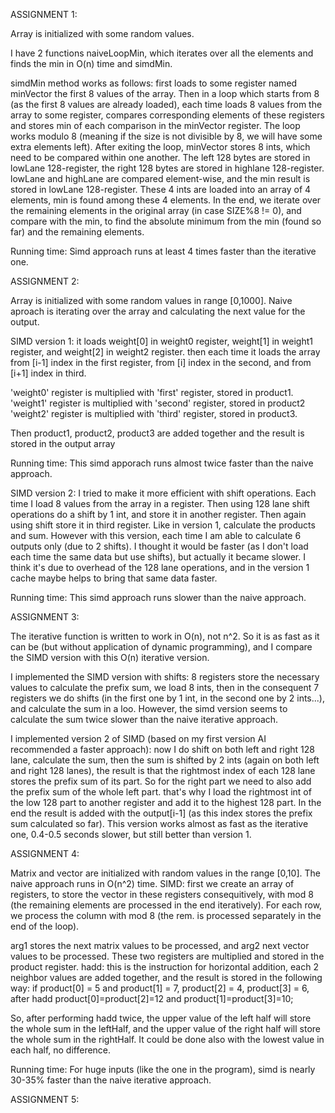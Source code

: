 ASSIGNMENT 1:

Array is initialized with some random values.

I have 2 functions naiveLoopMin, which iterates over all the elements and finds the min in O(n) time and simdMin.

simdMin method works as follows:
first loads to some register named minVector the first 8 values of the array.
Then in a loop which starts from 8 (as the first 8 values are already loaded), each time loads 8 values from the array to some register, compares corresponding elements of these registers and stores min of each comparison in the minVector register.
The loop works modulo 8 (meaning if the size is not divisible by 8, we will have some extra elements left).
After exiting the loop, minVector stores 8 ints, which need to be compared within one another.
The left 128 bytes are stored in lowLane 128-register, the right 128 bytes are stored in highlane 128-register.
lowLane and highLane are compared element-wise, and the min result is stored in lowLane 128-register.
These 4 ints are loaded into an array of 4 elements, min is found among these 4 elements.
In the end, we iterate over the remaining elements in the original array (in case SIZE%8 != 0), and compare with the min, to find the absolute minimum from the min (found so far) and the remaining elements.

Running time:
Simd approach runs at least 4 times faster than the iterative one.


ASSIGNMENT 2:

Array is initialized with some random values in range [0,1000].
Naive aproach is iterating over the array and calculating the next value for the output.

SIMD version 1:
it loads weight[0] in weight0 register, weight[1] in weight1 register, and weight[2] in weight2 register.
then each time it loads the array from [i-1] index in the first register, from [i] index in the second, and from [i+1] index in third.

'weight0' register is multiplied with 'first' register, stored in product1.
'weight1' register is multiplied with 'second' register, stored in product2
'weight2' register is multiplied with 'third' register, stored in product3.

Then product1, product2, product3 are added together and the result is stored in the output array

Running time: This simd apporach runs almost twice faster than the naive approach.

SIMD version 2:
I tried to make it more efficient with shift operations.
Each time I load 8 values from the array in a register.
Then using 128 lane shift operations do a shift by 1 int, and store it in another register.
Then again using shift store it in third register.
Like in version 1, calculate the products and sum.
However with this version, each time I am able to calculate 6 outputs only (due to 2 shifts).
I thought it would be faster (as I don't load each time the same data but use shifts), but actually it became slower. 
I think it's due to overhead of the 128 lane operations, and in the version 1 cache maybe helps to bring that same data faster.

Running time: This simd approach runs slower than the naive approach.


ASSIGNMENT 3:

The iterative function is written to work in O(n), not n^2. So it is as fast as it can be (but without application of dynamic programming), and I compare the SIMD version with this O(n) iterative version.

I implemented the SIMD version with shifts: 8 registers store the necessary values to calculate the prefix sum, we load 8 ints, then in the consequent 7 registers we do shifts (in the first one by 1 int, in the second one by 2 ints...), and calculate the sum in a loo.
However, the simd version seems to calculate the sum twice slower than the naive iterative approach.

I implemented version 2 of SIMD (based on my first version AI recommended a faster approach): now I do shift on both left and right 128 lane, calculate the sum, then the sum is shifted by 2 ints (again on both left and right 128 lanes), the result is that the rightmost index of each 128 lane stores the prefix sum of its part. So for the right part we need to also add the prefix sum of the whole left part. that's why I load the rightmost int of the low 128 part to another register and add it to the highest 128 part. In the end the result is added with the output[i-1] (as this index stores the prefix sum calculated so far). This version works almost as fast as the iterative one, 0.4-0.5 seconds slower, but still better than version 1.


ASSIGNMENT 4:

Matrix and vector are initialized with random values in the range [0,10].
The naive approach runs in O(n^2) time.
SIMD:
first we create an array of registers, to store the vector in these registers consequitively, with mod 8 (the remaining elements are processed in the end iteratively).
For each row, we process the column with mod 8 (the rem. is processed separately in the end of the loop).

arg1 stores the next matrix values to be processed, and arg2 next vector values to be processed.
These two registers are multiplied and stored in the product register.
hadd: this is the instruction for horizontal addition, each 2 neighbor values are added together, and the result is stored in the following way: if product[0] = 5 and product[1] = 7, product[2] = 4, product[3] = 6, after hadd product[0]=product[2]=12 and product[1]=product[3]=10;

So, after performing hadd twice, the upper value of the left half will store the whole sum in the leftHalf, and the upper value of the right half will store the whole sum in the rightHalf. It could be done also with the lowest value in each half, no difference.

Running time:
For huge inputs (like the one in the program), simd is nearly 30-35% faster than the naive iterative approach.


ASSIGNMENT 5:





